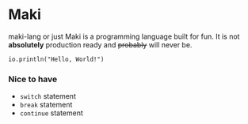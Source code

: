 # Maki

maki-lang or just Maki is a programming language built for fun. It is not **absolutely** 
production ready and ~~probably~~ will never be.

```
io.println("Hello, World!")
```

### Nice to have

- `switch` statement
- `break` statement
- `continue` statement